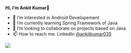   **Hi, I’m Ankit Kumar**👋
 
- 👀 I’m interested in Android Developement
- 🌱 I’m currently learning Spring Framework of Java
- 💞️ I’m looking to collaborate on projects based on Java
- 📫 How to reach me: LinkedIn [@ankitkumar035](https://www.linkedin.com/in/ankitkumar035/)
<img src="https://github-readme-stats.vercel.app/api?username=theankitroy&&show_icons=true&title_color=ffffff&icon_color=bb2acf&text_color=daf7dc&bg_color=191919"/>


